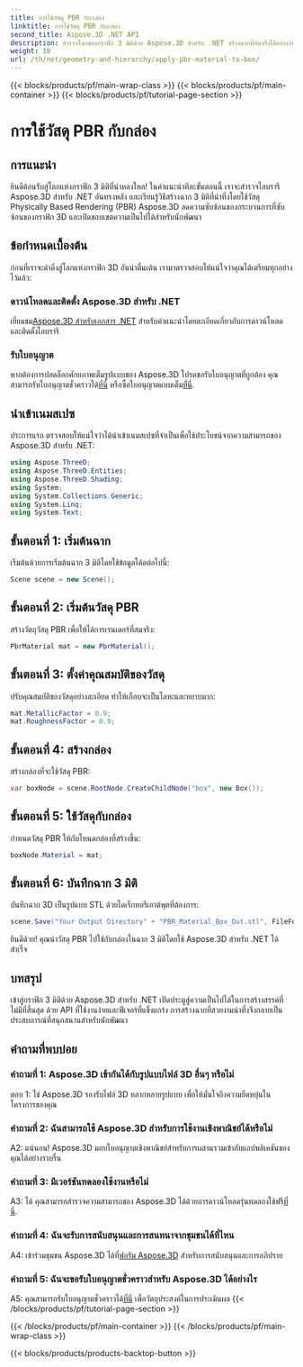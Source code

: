 ```yaml
---
title: การใช้วัสดุ PBR กับกล่อง
linktitle: การใช้วัสดุ PBR กับกล่อง
second_title: Aspose.3D .NET API
description: สำรวจโลกของกราฟิก 3 มิติด้วย Aspose.3D สำหรับ .NET สร้างฉากที่สมจริงได้อย่างง่ายดายโดยใช้วัสดุการเรนเดอร์ตามทางกายภาพ
weight: 10
url: /th/net/geometry-and-hierarchy/apply-pbr-material-to-box/
---
```


{{< blocks/products/pf/main-wrap-class >}}
{{< blocks/products/pf/main-container >}}
{{< blocks/products/pf/tutorial-page-section >}}

# การใช้วัสดุ PBR กับกล่อง

## การแนะนำ

ยินดีต้อนรับสู่โลกแห่งกราฟิก 3 มิติที่น่าหลงใหล! ในคำแนะนำทีละขั้นตอนนี้ เราจะสำรวจไลบรารี Aspose.3D สำหรับ .NET อันทรงพลัง และเรียนรู้วิธีสร้างฉาก 3 มิติที่น่าทึ่งโดยใช้วัสดุ Physically Based Rendering (PBR) Aspose.3D ลดความซับซ้อนของกระบวนการที่ซับซ้อนของกราฟิก 3D และเปิดขอบเขตความเป็นไปได้สำหรับนักพัฒนา

## ข้อกำหนดเบื้องต้น

ก่อนที่เราจะดำดิ่งสู่โลกแห่งกราฟิก 3D อันน่าตื่นเต้น เรามาตรวจสอบให้แน่ใจว่าคุณได้เตรียมทุกอย่างไว้แล้ว:

### ดาวน์โหลดและติดตั้ง Aspose.3D สำหรับ .NET

 เยี่ยมชม[Aspose.3D สำหรับเอกสาร .NET](https://reference.aspose.com/3d/net/) สำหรับคำแนะนำโดยละเอียดเกี่ยวกับการดาวน์โหลดและติดตั้งไลบรารี

### รับใบอนุญาต

หากต้องการปลดล็อกศักยภาพเต็มรูปแบบของ Aspose.3D โปรดขอรับใบอนุญาตที่ถูกต้อง คุณสามารถรับใบอนุญาตชั่วคราวได้[ที่นี่](https://purchase.aspose.com/temporary-license/) หรือซื้อใบอนุญาตแบบเต็ม[ที่นี่](https://purchase.aspose.com/buy).

## นำเข้าเนมสเปซ

ประการแรก ตรวจสอบให้แน่ใจว่าได้นำเข้าเนมสเปซที่จำเป็นเพื่อใช้ประโยชน์จากความสามารถของ Aspose.3D สำหรับ .NET:

```csharp
using Aspose.ThreeD;
using Aspose.ThreeD.Entities;
using Aspose.ThreeD.Shading;
using System;
using System.Collections.Generic;
using System.Linq;
using System.Text;
```

## ขั้นตอนที่ 1: เริ่มต้นฉาก

เริ่มต้นด้วยการเริ่มต้นฉาก 3 มิติโดยใช้ข้อมูลโค้ดต่อไปนี้:

```csharp
Scene scene = new Scene();
```

## ขั้นตอนที่ 2: เริ่มต้นวัสดุ PBR

สร้างวัตถุวัสดุ PBR เพื่อให้ได้การเรนเดอร์ที่สมจริง:

```csharp
PbrMaterial mat = new PbrMaterial();
```

## ขั้นตอนที่ 3: ตั้งค่าคุณสมบัติของวัสดุ

ปรับคุณสมบัติของวัสดุอย่างละเอียด ทำให้เกือบจะเป็นโลหะและหยาบมาก:

```csharp
mat.MetallicFactor = 0.9;
mat.RoughnessFactor = 0.9;
```

## ขั้นตอนที่ 4: สร้างกล่อง

สร้างกล่องที่จะใช้วัสดุ PBR:

```csharp
var boxNode = scene.RootNode.CreateChildNode("box", new Box());
```

## ขั้นตอนที่ 5: ใช้วัสดุกับกล่อง

กำหนดวัสดุ PBR ให้กับโหนดกล่องที่สร้างขึ้น:

```csharp
boxNode.Material = mat;
```

## ขั้นตอนที่ 6: บันทึกฉาก 3 มิติ

บันทึกฉาก 3D เป็นรูปแบบ STL ด้วยไดเร็กทอรีเอาต์พุตที่ต้องการ:

```csharp
scene.Save("Your Output Directory" + "PBR_Material_Box_Out.stl", FileFormat.STLASCII);
```

ยินดีด้วย! คุณนำวัสดุ PBR ไปใช้กับกล่องในฉาก 3 มิติโดยใช้ Aspose.3D สำหรับ .NET ได้สำเร็จ

## บทสรุป

เข้าสู่กราฟิก 3 มิติด้วย Aspose.3D สำหรับ .NET เปิดประตูสู่ความเป็นไปได้ในการสร้างสรรค์ที่ไม่มีที่สิ้นสุด ด้วย API ที่ใช้งานง่ายและฟีเจอร์ที่แข็งแกร่ง การสร้างฉากที่สวยงามน่าทึ่งจึงกลายเป็นประสบการณ์ที่สนุกสนานสำหรับนักพัฒนา

## คำถามที่พบบ่อย

### คำถามที่ 1: Aspose.3D เข้ากันได้กับรูปแบบไฟล์ 3D อื่นๆ หรือไม่

ตอบ 1: ใช่ Aspose.3D รองรับไฟล์ 3D หลากหลายรูปแบบ เพื่อให้มั่นใจถึงความยืดหยุ่นในโครงการของคุณ

### คำถามที่ 2: ฉันสามารถใช้ Aspose.3D สำหรับการใช้งานเชิงพาณิชย์ได้หรือไม่

A2: แน่นอน! Aspose.3D มอบใบอนุญาตเชิงพาณิชย์สำหรับการผสานรวมเข้ากับแอปพลิเคชันของคุณได้อย่างราบรื่น

### คำถามที่ 3: มีเวอร์ชันทดลองใช้งานหรือไม่

 A3: ได้ คุณสามารถสำรวจความสามารถของ Aspose.3D ได้ด้วยการดาวน์โหลดรุ่นทดลองใช้ฟรี[ที่นี่](https://releases.aspose.com/).

### คำถามที่ 4: ฉันจะรับการสนับสนุนและการสนทนาจากชุมชนได้ที่ไหน

 A4: เข้าร่วมชุมชน Aspose.3D ได้ที่[ฟอรัม Aspose.3D](https://forum.aspose.com/c/3d/18) สำหรับการสนับสนุนและการอภิปราย

### คำถามที่ 5: ฉันจะขอรับใบอนุญาตชั่วคราวสำหรับ Aspose.3D ได้อย่างไร

 A5: คุณสามารถรับใบอนุญาตชั่วคราวได้[ที่นี่](https://purchase.aspose.com/temporary-license/) เพื่อวัตถุประสงค์ในการประเมินผล
{{< /blocks/products/pf/tutorial-page-section >}}

{{< /blocks/products/pf/main-container >}}
{{< /blocks/products/pf/main-wrap-class >}}

{{< blocks/products/products-backtop-button >}}
